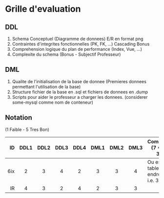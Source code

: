 # Grille d'evaluation

## DDL

1. Schema Conceptuel (Diagramme de donnees) E/R en format png
2. Contraintes d'integrites fonctionnelles (PK, FK, ...) Cascading Bonus
3. Comprehension logique du plan de performance (Index, Vue, ...)
4. Complexite du schema (Bonus - Subjectif Professeur)

## DML

1. Qualite de l'initialisation de la base de donnee (Premieres donnees permettant l'utilisation de la base)
2. Structure fichier de la base en .sql et fichiers de donnees en .dump
3. Scripts pour aider le professeur a charger les donnees. (considerer some-mysql comme nom de conteneur)

## Notation 

(1 Faible - 5 Tres Bon)

| ID  |DDL1|DDL2|DDL3|DDL4|DML1|DML2|DML3|  Comments    (7 * 5 = 35)             |
|----:|:--:|:--:|:--:|:--:|:--:|:--:|:--:|---------------------------------------|  
| 6ix | 2  | 3  | 4  |  2 |  3 | 3  |  4 |  Ou est la table endroits? i.e. 3FN   |  
| IR  | 4  | 3  | 2  |  4 |  2 | 3  |  3 |                                       |  
